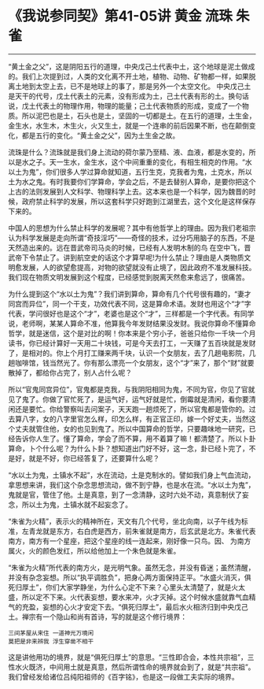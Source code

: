 # 《我说参同契》第41-05讲 黄金 流珠 朱雀

------

“黄土金之父”，这是阴阳五行的道理，中央戊己土代表中土，这个地球是泥土做成的。我们上次提到过，人类的文化离不开土地，植物、动物、矿物都一样，如果脱离土地到太空上去，已不是地球上的事了，那是另外一个太空文化。 中央戊己土是天干的代号，戊土代表土的元素，没有形成为土，己土代表有形的土。换句话说，戊土代表土的物理作用，物理的能量；己土代表物质的形成，变成了一个物质。所以泥巴也是土，石头也是土，坚固的一切都是土。在五行的道理，土生金，金生水，水生木，木生火，火又生土，就是一个连串的前后因果不断，也在颠倒变化，都是五行的变化。“黄土金之父”，因为土生金之故。

流珠是什么？流珠就是我们身上流动的荷尔蒙乃至精、液、血液，都是水变的，所以是水之子。天一生水，金生水，这个中间重重的变化，有相生相克的作用。“水以土为鬼”，你们很多人学过算命就知道，五行生克，克我者为鬼，土克水，所以土为水之鬼。有时我要你们学算命，学会之后，不是去替别人算命，是要你把这个上古的法则发展到人文科学、物理科学上去。这本来也是一个科学，因为魏晋的时候，政府禁止科学的发展，所以这套科学只好跑到江湖里去，这个文化是这样保存下来的。

中国人的思想为什么禁止科学的发展呢？其中有他哲学上的理由。因为我们老祖宗认为科学发展是走向所谓“奇技淫巧”——奇怪的技术，过分巧用脑子的东西，不是天然造出来的。远在晋武帝司马炎的时候，已经有人发明木制的鸟 在空中飞，晋武帝下令禁止了。讲到航空史的话这个才算早呢!为什么禁止？理由是人类物质文明愈发展，人的欲望愈提高，对物的欲望就没有止境了，因此政府不准发展科技。我们现在物质文明发展到这个程度，已经感觉到脱离天然愈来愈远了，很痛苦。

为什么提到这个“水以土为鬼”？我们讲到算命，算命有几个代号很有趣的，“妻才同宫而异位”，同一个干支，功效代表不同，这是算命术语。发财也用这个“才”字代表，学问很好也是这个“才”，老婆也是这个“才”，三样都是一个字代表。有同学说，老师啊，某某人算命不准，他算我今年发财结果没发财。我说你算命不懂算命哲学，就是迷信，这个是对比的啊！你本来是个穷小子，爸爸只给你一千块一个月读书，你已经计算好一天用二十块钱，可是今天去打工，一天赚了五百块就是发财了，是相对的。你上个月打工赚来两千块，认识一个女朋友，去了几趟电影院，几趟咖啡馆，钱当然光了。你有那么漂亮一个女朋友，这个“才”来了，那个“财”就要散掉了，都给你占完了，别人占什么呢？

所以“官鬼同宫异位”，官鬼都是克我，与我阴阳相同为鬼，不同为官，你见了官就见了鬼了。你做了官忙死了，是运气好，运气好就是忙，倒霉就是清闲，看你要清闲还是要忙。你给警察叫去问案子，天天跑一趟烦死了，所以官鬼都是管你的。过去算八字，女的八字里官怎么样，印怎么样，有正官正印，嫁一个好丈夫，当然这个丈夫就管住他，女的也见到鬼了。所以中国算命的哲学，只要趣味地一研究，已经告诉你人生了。懂了算命，学会了而不算，用不着算了嘛！都清楚了。所以卜卦算命，卜个什么呢？为什么卜卦？想知道出门好不好，这一念，卦已经卜完了，不是好，就是不好，你已经答复了，还要算什么呢？

“水以土为鬼，土镇水不起”，水在流动，土是克制水的。譬如我们身上气血流动，拿思想来讲，我们这个杂念思想流动，做不到宁静，也是水在流。“水以土为鬼”，鬼就是官，管住了他。土是真意，到了一念清静，这时六处不动，真意制伏了妄念，所以土为鬼，土镇水就不起妄念了。

“朱雀为火精”，表示火的精神所在，天文有几个代号，坐北向南，以子午线为标准，左青龙就是东方，右白虎是西方，前朱雀就是南方，后玄武是北方。朱雀代表南方，南方有一个星座，把这个星座的线一连起来，刚好像一只鸟。因、 为南方属火，火的颜色发红，所以给他加上一个朱色就是朱雀。

“朱雀为火精”所代表的南方火，是光明气象。虽然无念，并没有昏迷；虽然清醒，并没有杂念妄想。所以“执平调胜负”，把身心两方面保持正平。“水盛火消灭，俱死归厚土”，你们大家学静坐，为什么心定不下来？心里头太清楚了，就是火太盛，所以定不下来。火代表妄想，要水来冲，火才灭掉。这个时候水盛就靠气血精气的充盈，妄想的心火才安定下去。“俱死归厚土”，最后水火相济归到中央戊己土。禅宗有一个隐山和尚有首诗，写的就是这个修行境界：

```
三间茅屋从来住 一道神光万境闲
莫把是非来辨我 浮生穿凿不相干
```

这是讲他用功的境界，就是“俱死归厚土”的意思。“三性即合会，本性共宗祖”，三性水火既济，中间用土就是真意，然后所谓性命的境界就会到了，就是“共宗祖”。我们曾经发给诸位吕纯阳祖师的《百字铭》，也是这一段做工夫实际的境界。